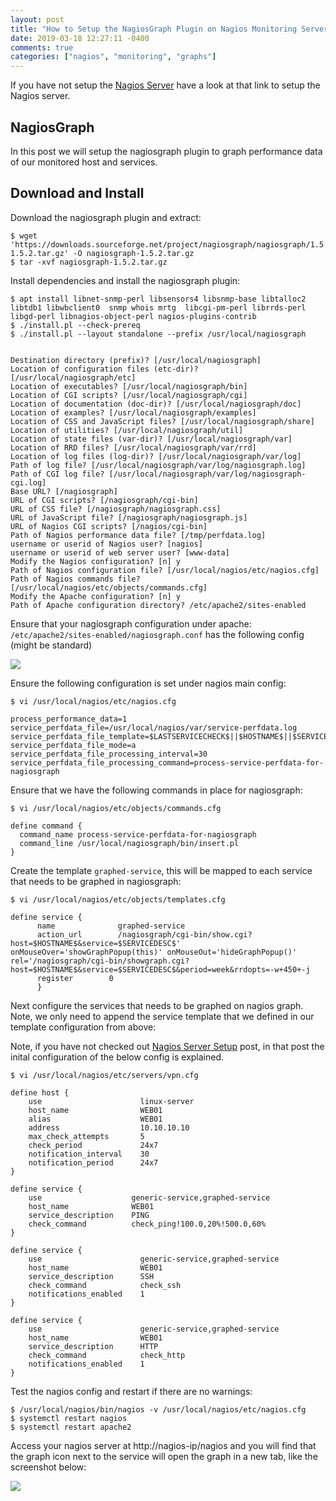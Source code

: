 ```yaml
---
layout: post
title: "How to Setup the NagiosGraph Plugin on Nagios Monitoring Server"
date: 2019-03-18 12:27:11 -0400
comments: true
categories: ["nagios", "monitoring", "graphs"]
---
```


If you have not setup the [Nagios Server](https://blog.ruanbekker.com/blog/2019/03/13/how-to-setup-a-nagios-monitoring-server/) have a look at that link to setup the Nagios server.

## NagiosGraph

In this post we will setup the nagiosgraph plugin to graph performance data of our monitored host and services.

## Download and Install

Download the nagiosgraph plugin and extract:

```
$ wget 'https://downloads.sourceforge.net/project/nagiosgraph/nagiosgraph/1.5.2/nagiosgraph-1.5.2.tar.gz' -O nagiosgraph-1.5.2.tar.gz
$ tar -xvf nagiosgraph-1.5.2.tar.gz
```

Install dependencies and install the nagiosgraph plugin:

```
$ apt install libnet-snmp-perl libsensors4 libsnmp-base libtalloc2 libtdb1 libwbclient0  snmp whois mrtg  libcgi-pm-perl librrds-perl libgd-perl libnagios-object-perl nagios-plugins-contrib
$ ./install.pl --check-prereq
$ ./install.pl --layout standalone --prefix /usr/local/nagiosgraph


Destination directory (prefix)? [/usr/local/nagiosgraph]
Location of configuration files (etc-dir)? [/usr/local/nagiosgraph/etc]
Location of executables? [/usr/local/nagiosgraph/bin]
Location of CGI scripts? [/usr/local/nagiosgraph/cgi]
Location of documentation (doc-dir)? [/usr/local/nagiosgraph/doc]
Location of examples? [/usr/local/nagiosgraph/examples]
Location of CSS and JavaScript files? [/usr/local/nagiosgraph/share]
Location of utilities? [/usr/local/nagiosgraph/util]
Location of state files (var-dir)? [/usr/local/nagiosgraph/var]
Location of RRD files? [/usr/local/nagiosgraph/var/rrd]
Location of log files (log-dir)? [/usr/local/nagiosgraph/var/log]
Path of log file? [/usr/local/nagiosgraph/var/log/nagiosgraph.log]
Path of CGI log file? [/usr/local/nagiosgraph/var/log/nagiosgraph-cgi.log]
Base URL? [/nagiosgraph]
URL of CGI scripts? [/nagiosgraph/cgi-bin]
URL of CSS file? [/nagiosgraph/nagiosgraph.css]
URL of JavaScript file? [/nagiosgraph/nagiosgraph.js]
URL of Nagios CGI scripts? [/nagios/cgi-bin]
Path of Nagios performance data file? [/tmp/perfdata.log]
username or userid of Nagios user? [nagios]
username or userid of web server user? [www-data]
Modify the Nagios configuration? [n] y
Path of Nagios configuration file? [/usr/local/nagios/etc/nagios.cfg]
Path of Nagios commands file? [/usr/local/nagios/etc/objects/commands.cfg]
Modify the Apache configuration? [n] y
Path of Apache configuration directory? /etc/apache2/sites-enabled

```

Ensure that your nagiosgraph configuration under apache: `/etc/apache2/sites-enabled/nagiosgraph.conf` has the following config (might be standard)


![](https://user-images.githubusercontent.com/567298/54547000-946f4200-49ad-11e9-933e-b0e8b19bf014.png)

Ensure the following configuration is set under nagios main config:

```
$ vi /usr/local/nagios/etc/nagios.cfg

process_performance_data=1 
service_perfdata_file=/usr/local/nagios/var/service-perfdata.log 
service_perfdata_file_template=$LASTSERVICECHECK$||$HOSTNAME$||$SERVICEDESC$||$SERVICEOUTPUT$||$SERVICEPERFDATA$ 
service_perfdata_file_mode=a 
service_perfdata_file_processing_interval=30 
service_perfdata_file_processing_command=process-service-perfdata-for-nagiosgraph
```

Ensure that we have the following commands in place for nagiosgraph:

```
$ vi /usr/local/nagios/etc/objects/commands.cfg

define command {
  command_name process-service-perfdata-for-nagiosgraph
  command_line /usr/local/nagiosgraph/bin/insert.pl
}
```

Create the template `graphed-service`, this will be mapped to each service that needs to be graphed in nagiosgraph:

```
$ vi /usr/local/nagios/etc/objects/templates.cfg

define service {
      name              graphed-service
      action_url        /nagiosgraph/cgi-bin/show.cgi?host=$HOSTNAME$&service=$SERVICEDESC$' onMouseOver='showGraphPopup(this)' onMouseOut='hideGraphPopup()' rel='/nagiosgraph/cgi-bin/showgraph.cgi?host=$HOSTNAME$&service=$SERVICEDESC$&period=week&rrdopts=-w+450+-j
      register        0
      }
```

Next configure the services that needs to be graphed on nagios graph. Note, we only need to append the service template that we defined in our template configuration from above:

Note, if you have not checked out [Nagios Server Setup](https://blog.ruanbekker.com/blog/2019/03/13/how-to-setup-a-nagios-monitoring-server/) post, in that post the inital configuration of the below config is explained.

```
$ vi /usr/local/nagios/etc/servers/vpn.cfg

define host {
    use                      linux-server
    host_name                WEB01
    alias                    WEB01
    address                  10.10.10.10
    max_check_attempts       5
    check_period             24x7
    notification_interval    30
    notification_period      24x7
}

define service {
    use                    generic-service,graphed-service
    host_name              WEB01
    service_description    PING
    check_command          check_ping!100.0,20%!500.0,60%
}

define service {
    use                      generic-service,graphed-service
    host_name                WEB01
    service_description      SSH
    check_command            check_ssh
    notifications_enabled    1
}

define service {
    use                      generic-service,graphed-service
    host_name                WEB01
    service_description      HTTP
    check_command            check_http
    notifications_enabled    1
}

```

Test the nagios config and restart if there are no warnings:

```
$ /usr/local/nagios/bin/nagios -v /usr/local/nagios/etc/nagios.cfg
$ systemctl restart nagios
$ systemctl restart apache2
```

Access your nagios server at http://nagios-ip/nagios and you will find that the graph icon next to the service will open the graph in a new tab, like the screenshot below:

![](https://user-images.githubusercontent.com/567298/54546912-5d992c00-49ad-11e9-8a7a-331578d20f5b.png)


